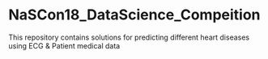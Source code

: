 # NaSCon18_DataScience_Compeition
This repository contains solutions for predicting different heart diseases using ECG &amp; Patient medical data
